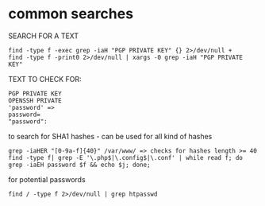 # common searches

SEARCH FOR A TEXT

```
find -type f -exec grep -iaH "PGP PRIVATE KEY" {} 2>/dev/null +
find -type f -print0 2>/dev/null | xargs -0 grep -iaH "PGP PRIVATE KEY"
```

TEXT TO CHECK FOR:

```
PGP PRIVATE KEY
OPENSSH PRIVATE
'password' =>
password=
"password":
```

to search for SHA1 hashes - can be used for all kind of hashes

```
grep -iaHER "[0-9a-f]{40}" /var/www/ => checks for hashes length >= 40
find -type f| grep -E '\.php$|\.config$|\.conf' | while read f; do grep -iaEH password $f && echo $j; done;
```

for potential passwords

```
find / -type f 2>/dev/null | grep htpasswd
```
